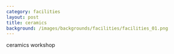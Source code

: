 ```yaml
---
category: facilities
layout: post
title: ceramics
background: /images/backgrounds/facilities/facilities_01.png
---
```

ceramics workshop